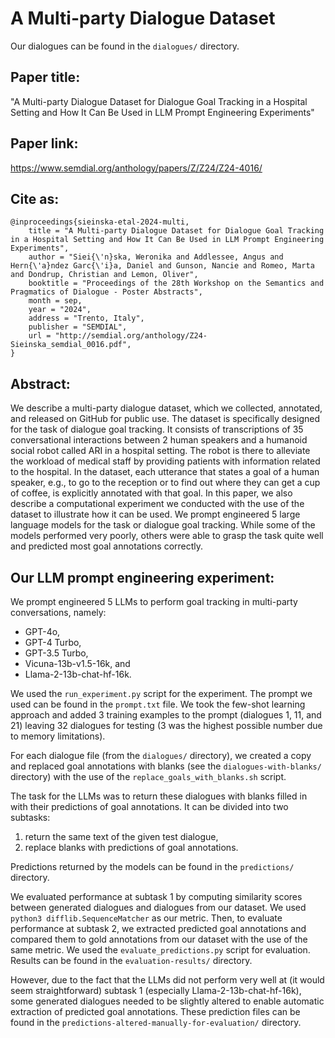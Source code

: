 # A Multi-party Dialogue Dataset

Our dialogues can be found in the `dialogues/` directory.

## Paper title:

"A Multi-party Dialogue Dataset for Dialogue Goal Tracking in a Hospital Setting and How It Can Be Used in LLM Prompt Engineering Experiments"

## Paper link:

https://www.semdial.org/anthology/papers/Z/Z24/Z24-4016/

## Cite as:

```
@inproceedings{sieinska-etal-2024-multi,
    title = "A Multi-party Dialogue Dataset for Dialogue Goal Tracking in a Hospital Setting and How It Can Be Used in LLM Prompt Engineering Experiments",
    author = "Siei{\'n}ska, Weronika and Addlessee, Angus and Hern{\'a}ndez Garc{\'i}a, Daniel and Gunson, Nancie and Romeo, Marta and Dondrup, Christian and Lemon, Oliver",
    booktitle = "Proceedings of the 28th Workshop on the Semantics and Pragmatics of Dialogue - Poster Abstracts",
    month = sep,
    year = "2024",
    address = "Trento, Italy",
    publisher = "SEMDIAL",
    url = "http://semdial.org/anthology/Z24-Sieinska_semdial_0016.pdf",
}
```

## Abstract:

We describe a multi-party dialogue dataset, which we collected, annotated, and released on GitHub for public use. The dataset is specifically designed for the task of dialogue goal tracking. It consists of transcriptions of 35 conversational interactions between 2 human speakers and a humanoid social robot called ARI in a hospital setting. The robot is there to alleviate the workload of medical staff by providing patients with information related to the hospital. In the dataset, each utterance that states a goal of a human speaker, e.g., to go to the reception or to find out where they can get a cup of coffee, is explicitly annotated with that goal. In this paper, we also describe a computational experiment we conducted with the use of the dataset to illustrate how it can be used. We prompt engineered 5 large language models for the task or dialogue goal tracking. While some of the models performed very poorly, others were able to grasp the task quite well and predicted most goal annotations correctly.

## Our LLM prompt engineering experiment:

We prompt engineered 5 LLMs to perform goal tracking in multi-party conversations, namely:
- GPT-4o,
- GPT-4 Turbo,
- GPT-3.5 Turbo,
- Vicuna-13b-v1.5-16k, and
- Llama-2-13b-chat-hf-16k.

We used the `run_experiment.py` script for the experiment. The prompt we used can be found in the `prompt.txt` file. We took the few-shot learning approach and added 3 training examples to the prompt (dialogues 1, 11, and 21) leaving 32 dialogues for testing (3 was the highest possible number due to memory limitations).

For each dialogue file (from the `dialogues/` directory), we created a copy and replaced goal annotations with blanks (see the `dialogues-with-blanks/` directory) with the use of the `replace_goals_with_blanks.sh` script.

The task for the LLMs was to return these dialogues with blanks filled in with their predictions of goal annotations. It can be divided into two subtasks:
1. return the same text of the given test dialogue,
2. replace blanks with predictions of goal annotations.

Predictions returned by the models can be found in the `predictions/` directory.

We evaluated performance at subtask 1 by computing similarity scores between generated dialogues and dialogues from our dataset. We used `python3 difflib.SequenceMatcher` as our metric. Then, to evaluate performance at subtask 2, we extracted predicted goal annotations and compared them to gold annotations from our dataset with the use of the same metric. We used the `evaluate_predictions.py` script for evaluation. Results can be found in the `evaluation-results/` directory.

However, due to the fact that the LLMs did not perform very well at (it would seem straightforward) subtask 1 (especially Llama-2-13b-chat-hf-16k), some generated dialogues needed to be slightly altered to enable automatic extraction of predicted goal annotations. These prediction files can be found in the `predictions-altered-manually-for-evaluation/` directory.
